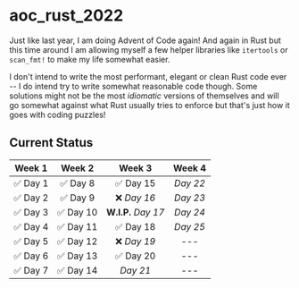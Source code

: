 # aoc_rust_2022

Just like last year, I am doing Advent of Code again! And again in Rust but this time around I am allowing myself a few helper libraries like `itertools` or `scan_fmt!` to make my life somewhat easier.

I don't intend to write the most performant, elegant or clean Rust code ever -- I do intend try to write somewhat reasonable code though. Some solutions might not be the most *idiomatic* versions of themselves and will go somewhat against what Rust usually tries to enforce but that's just how it goes with coding puzzles!

## Current Status

| Week 1        | Week 2        | Week 3        | Week 4        |
| ------------- |:-------------:|:-------------:|:-------------:|
| ✅ Day 1    | ✅ Day 8       | ✅ Day 15     | *Day 22*
| ✅ Day 2    | ✅ Day 9       | ❌ *Day 16*     | *Day 23*
| ✅ Day 3    | ✅ Day 10      | **W.I.P.** *Day 17*     | *Day 24*  
| ✅ Day 4    | ✅ Day 11      | ✅ Day 18     | *Day 25*
| ✅ Day 5    | ✅ Day 12      | ❌ *Day 19*     | ---
| ✅ Day 6    | ✅ Day 13      | ✅ Day 20     | ---
| ✅ Day 7    | ✅ Day 14      |  *Day 21*     | ---

